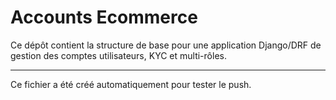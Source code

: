 # Accounts Ecommerce

Ce dépôt contient la structure de base pour une application Django/DRF de gestion des comptes utilisateurs, KYC et multi-rôles.

---

Ce fichier a été créé automatiquement pour tester le push.
